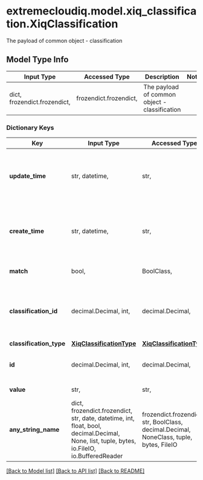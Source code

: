 # extremecloudiq.model.xiq_classification.XiqClassification

The payload of common object - classification

## Model Type Info
Input Type | Accessed Type | Description | Notes
------------ | ------------- | ------------- | -------------
dict, frozendict.frozendict,  | frozendict.frozendict,  | The payload of common object - classification | 

### Dictionary Keys
Key | Input Type | Accessed Type | Description | Notes
------------ | ------------- | ------------- | ------------- | -------------
**update_time** | str, datetime,  | str,  | The last update time | value must conform to RFC-3339 date-time
**create_time** | str, datetime,  | str,  | The create time | value must conform to RFC-3339 date-time
**match** | bool,  | BoolClass,  | Contains or not contains) | 
**classification_id** | decimal.Decimal, int,  | decimal.Decimal,  | The ID of location, cloud config group, IP address, IP subnet or IP range. | value must be a 64 bit integer
**classification_type** | [**XiqClassificationType**](XiqClassificationType.md) | [**XiqClassificationType**](XiqClassificationType.md) |  | 
**id** | decimal.Decimal, int,  | decimal.Decimal,  | The unique identifier | value must be a 64 bit integer
**value** | str,  | str,  | The value of classification | 
**any_string_name** | dict, frozendict.frozendict, str, date, datetime, int, float, bool, decimal.Decimal, None, list, tuple, bytes, io.FileIO, io.BufferedReader | frozendict.frozendict, str, BoolClass, decimal.Decimal, NoneClass, tuple, bytes, FileIO | any string name can be used but the value must be the correct type | [optional]

[[Back to Model list]](../../README.md#documentation-for-models) [[Back to API list]](../../README.md#documentation-for-api-endpoints) [[Back to README]](../../README.md)

